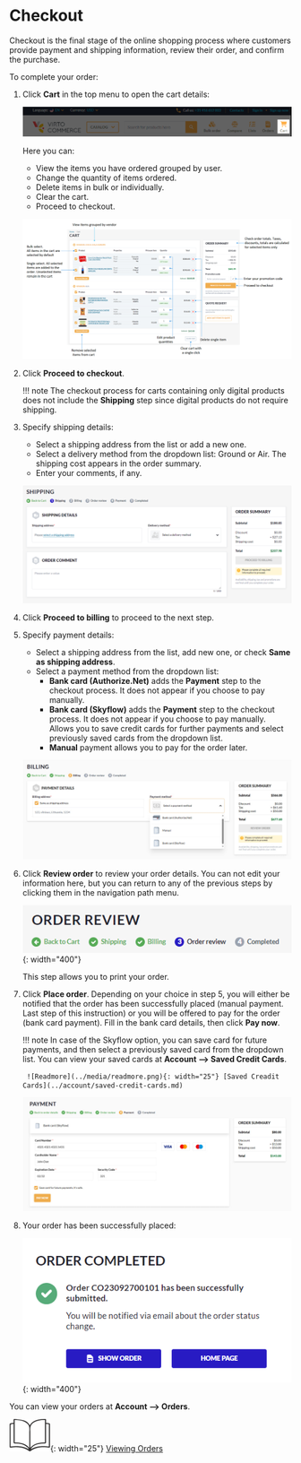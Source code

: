 # Checkout

Checkout is the final stage of the online shopping process where customers provide payment and shipping information, review their order, and confirm the purchase. 

To complete your order:

1. Click **Cart** in the top menu to open the cart details:

    ![Cart](../media/cart-top-menu.png)

    Here you can:
    
    * View the items you have ordered grouped by user.
    * Change the quantity of items ordered.
    * Delete items in bulk or individually.
    * Clear the cart.
    * Proceed to checkout.

    ![Cart details](../media/cart-details.png)

1. Click **Proceed to checkout**.

    !!! note
        The checkout process for carts containing only digital products does not include the **Shipping** step since digital products do not require shipping.

1. Specify shipping details:
    * Select a shipping address from the list or add a new one.
    * Select a delivery method from the dropdown list: Ground or Air. The shipping cost appears in the order summary.
    * Enter your comments, if any.

    ![Shipping step](../media/shipping-step.png)

1. Click **Proceed to billing** to proceed to the next step.

1. Specify payment details:
    * Select a shipping address from the list, add new one, or check **Same as shipping address**. 
    * Select a payment method from the dropdown list:
        * **Bank card (Authorize.Net)** adds the **Payment** step to the checkout process. It does not appear if you choose to pay manually.
        * **Bank card (Skyflow)** adds the **Payment** step to the checkout process. It does not appear if you choose to pay manually. Allows you to save credit cards for further payments and select previously saved cards from the dropdown list.
        * **Manual** payment allows you to pay for the order later.

    ![Billing step](../media/billing-step.png)

1. Click **Review order** to review your order details. You can not edit your information here, but you can return to any of the previous steps by clicking them in the navigation path menu.

    ![Path](../media/navigation-path-menu.png){: width="400"}

    This step allows you to print your order.

1. Click **Place order**. Depending on your choice in step 5, you will either be notified that the order has been successfully placed (manual payment. Last step of this instruction) or you will be offered to pay for the order (bank card payment). Fill in the bank card details, then click **Pay now**. 

    !!! note 
        In case of the Skyflow option, you can save card for future payments, and then select a previously saved card from the dropdown list. You can view your saved cards at **Account --> Saved Credit Cards**.

        ![Readmore](../media/readmore.png){: width="25"} [Saved Creadit Cards](../account/saved-credit-cards.md) 

    ![payment](../media/payment-step.png)

1. Your order has been successfully placed:

    ![Notification](../media/order-completed-notification.png){: width="400"}

You can view your orders at **Account --> Orders**.

![Readmore](../media/readmore.png){: width="25"} [Viewing Orders](../account/orders.md)